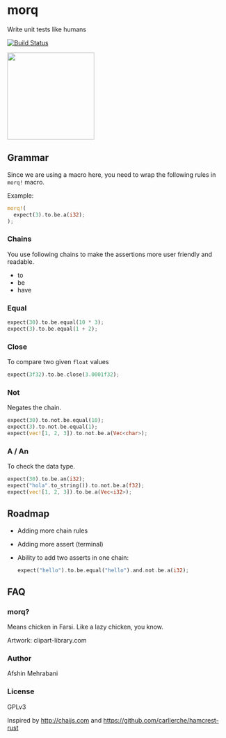 # morq
Write unit tests like humans

[![Build Status](https://travis-ci.com/afshinm/morq.svg?token=ACapzCFmBh92g8rnRsrq&branch=master)](https://travis-ci.com/afshinm/morq)

<img src="http://clipart-library.com/images/qcBAnE68i.png" width="200" />


## Grammar

Since we are using a macro here, you need to wrap the following rules in `morq!` macro.

Example:  

```rust
morq!(
  expect(3).to.be.a(i32);
);
```

### Chains

You use following chains to make the assertions more user friendly and readable.

 - to
 - be
 - have

### Equal

```rust
expect(30).to.be.equal(10 * 3);
expect(3).to.be.equal(1 + 2);
```

### Close

To compare two given `float` values

```rust
expect(3f32).to.be.close(3.0001f32);
```

### Not

Negates the chain.


```rust
expect(30).to.not.be.equal(10);
expect(3).to.not.be.equal(1);
expect(vec![1, 2, 3]).to.not.be.a(Vec<char>);
```

### A / An

To check the data type.

```rust
expect(30).to.be.an(i32);
expect("hola".to_string()).to.not.be.a(f32);
expect(vec![1, 2, 3]).to.be.a(Vec<i32>);
```

## Roadmap

- Adding more chain rules
- Adding more assert (terminal) 
- Ability to add two asserts in one chain:

  ```rust
  expect("hello").to.be.equal("hello").and.not.be.a(i32);
  ```

## FAQ

### morq?

Means chicken in Farsi. Like a lazy chicken, you know.  

Artwork: clipart-library.com

### Author

Afshin Mehrabani

### License

GPLv3  

Inspired by http://chaijs.com and https://github.com/carllerche/hamcrest-rust

